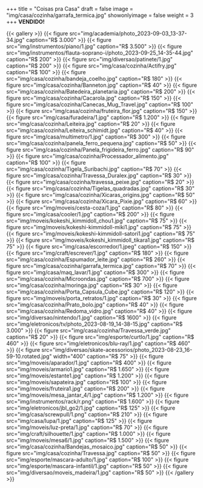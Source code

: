 +++
title = "Coisas pra Casa"
draft = false
image = "img/casa/cozinha/garrafa_termica.jpg"
showonlyimage = false
weight = 3
+++
**VENDIDO!**
<!--more-->


{{< gallery >}}
{{< figure src="img/academia/photo_2023-09-03_13-37-34.jpg" caption="R$ 3.000" >}}
{{< figure src="img/instrumentos/piano/1.jpg" caption="R$ 3.500" >}}
{{< figure src="img/instrumentos/flauta-soprano-i/photo_2023-09-25_14-35-44.jpg" caption="R$ 200" >}}
{{< figure src="img/diversao/patinete/1.jpg" caption="R$ 200" >}}
{{< figure src="img/casa/cozinha/Actifry.jpg" caption="R$ 100" >}}
{{< figure src="img/casa/cozinha/bandeja_coelho.jpg" caption="R$ 180" >}}
{{< figure src="img/casa/cozinha/Banneton.jpg" caption="R$ 40" >}}
{{< figure src="img/casa/cozinha/Batedeira_planetaria.jpg" caption="R$ 200" >}}
{{< figure src="img/casa/cozinha/Cacarola.jpg" caption="R$ 150" >}}
{{< figure src="img/casa/cozinha/Canecas_Mug_Travel.jpg" caption="R$ 100" >}}
{{< figure src="img/casa/cozinha/fruteira_flor.jpg" caption="R$ 150" >}}
{{< figure src="img/casa/furadeira/1.jpg" caption="R$ 1.200" >}}
{{< figure src="img/casa/cozinha/Leiteira.jpg" caption="R$ 20" >}}
{{< figure src="img/casa/cozinha/Leiteira_schimidt.jpg" caption="R$ 40" >}}
{{< figure src="img/casa/multimetro/1.jpg" caption="R$ 300" >}}
{{< figure src="img/casa/cozinha/panela_ferro_pequena.jpg" caption="R$ 50" >}}
{{< figure src="img/casa/cozinha/Panela_frigideira_ferro.jpg" caption="R$ 90" >}}
{{< figure src="img/casa/cozinha/Processador_alimento.jpg" caption="R$ 100" >}}
{{< figure src="img/casa/cozinha/Tigela_Suribachi.jpg" caption="R$ 70" >}}
{{< figure src="img/casa/cozinha/Travessa_Duralex.jpg" caption="R$ 30" >}}
{{< figure src="img/casa/cozinha/travessa_peixe.jpg" caption="R$ 20" >}}
{{< figure src="img/casa/cozinha/Tigelas_quadradas.jpg" caption="R$ 30" >}}
{{< figure src="img/casa/cozinha/Xicaras_origins.jpg" caption="R$ 50" >}}
{{< figure src="img/casa/cozinha/Xicara_Pixie.jpg" caption="R$ 60" >}}
{{< figure src="img/moveis/cesta-coza/1.jpg" caption="R$ 80" >}}
{{< figure src="img/casa/cooler/1.jpg" caption="R$ 200" >}}
{{< figure src="img/moveis/kokeshi_kimmidoll_chou1.jpg" caption="R$ 75" >}}
{{< figure src="img/moveis/kokeshi-kimmidoll-miki1.jpg" caption="R$ 75" >}}
{{< figure src="img/moveis/kokeshi-kimmidoll-satori1.jpg" caption="R$ 75" >}}
{{< figure src="img/moveis/kokeshi_kimmidoll_tikara1.jpg" caption="R$ 75" >}}
{{< figure src="img/casa/escorredor/1.jpeg" caption="R$ 150" >}}
{{< figure src="img/craft/escrever/1.jpg" caption="R$ 180" >}}
{{< figure src="img/casa/cozinha/Espumador_leite.jpg" caption="R$ 260" >}}
{{< figure src="img/casa/cozinha/garrafa_termica.jpg" caption="R$ 70" >}}
{{< figure src="img/casa/maq_lavar/1.jpg" caption="R$ 300" >}}
{{< figure src="img/casa/cozinha/Microondas.jpg" caption="R$ 700" >}}
{{< figure src="img/casa/cozinha/moringa.jpg" caption="R$ 30" >}}
{{< figure src="img/casa/cozinha/Porta_Capsula_Cube.jpg" caption="R$ 120" >}}
{{< figure src="img/moveis/porta_retratos/1.jpg" caption="R$ 30" >}}
{{< figure src="img/casa/cozinha/Prato_bolo.jpg" caption="R$ 40" >}}
{{< figure src="img/casa/cozinha/Redoma_vidro.jpg" caption="R$ 40" >}}
{{< figure src="img/diversao/nintendo/1.jpg" caption="R$ 1600" >}}
{{< figure src="img/eletronicos/tv/photo_2023-08-19_14-38-15.jpg" caption="R$ 3.000" >}}
{{< figure src="img/casa/cozinha/Travessa_verde.jpg" caption="R$ 20" >}}
{{< figure src="img/esporte/curtlo/1.jpg" caption="R$ 460" >}}
{{< figure src="img/eletronicos/blu-ray/1.jpg" caption="R$ 460" >}}
{{< figure src="img/diversao/skate-acessorios/photo_2023-08-23_16-59-10.rotated.jpg" width="400" caption="R$ 75" >}}
{{< figure src="img/moveis/aparador/1.jpg" caption="R$ 400" >}}
{{< figure src="img/moveis/armario1.jpg" caption="R$ 1.650" >}}
{{< figure src="img/moveis/estante1.jpg" caption="R$ 1.200" >}}
{{< figure src="img/moveis/sapateira.jpg" caption="R$ 100" >}}
{{< figure src="img/moveis/fruteira1.jpg" caption="R$ 200" >}}
{{< figure src="img/moveis/mesa_jantar_4/1.jpg" caption="R$ 1.200" >}}
{{< figure src="img/instrumentos/rack/r.png" caption="R$ 1.600" >}}
{{< figure src="img/eletronicos/jbl_go2/1.jpg" caption="R$ 125" >}}
{{< figure src="img/casa/screwpull/1.png" caption="R$ 210" >}}
{{< figure src="img/casa/lupa/1.jpg" caption="R$ 125" >}}
{{< figure src="img/moveis/luz-preta/1.jpg" caption="R$ 70" >}}
{{< figure src="img/craft/silhouette/1.jpg" caption="R$ 1.000" >}}
{{< figure src="img/moveis/mesa6/1.jpg" caption="R$ 1.500" >}}
{{< figure src="img/casa/cozinha/Bandejas_mosaico.jpg" caption="R$ 50" >}}
{{< figure src="img/casa/cozinha/Travessa.jpg" caption="R$ 50" >}}
{{< figure src="img/esporte/mascara-adulto/1.jpg" caption="R$ 100" >}}
{{< figure src="img/esporte/mascara-infantil/1.jpg" caption="R$ 50" >}}
{{< figure src="img/diversao/moveis_madeira/1.jpg" caption="R$ 50" >}}
{{< /gallery >}}
